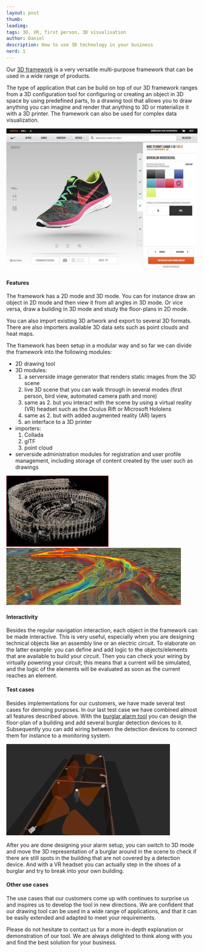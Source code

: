 ```yaml
---
layout: post
thumb:
leadimg:
tags: 3D, VR, first person, 3D visualisation
author: Daniel
description: How to use 3D technology in your business
nerd: 1
---
```



Our [3D framework](http://tweedegolf.nl/3d-framework/) is a very versatile multi-purpose framework that can be used in a wide range of products.

The type of application that can be build on top of our 3D framework ranges from a 3D configuration tool for configuring or creating an object in 3D space by using predefined parts, to a drawing tool that allows you to draw anything you can imagine and render that anything to 3D or materialize it with a 3D printer. The framework can also be used for complex data visualization.

![Nike 3D configurator](../img/blog/nike-3D-configurator-small.jpg)


#### Features

The framework has a 2D mode and 3D mode. You can for instance draw an object in 2D mode and then view it from all angles in 3D mode. Or vice versa, draw a building in 3D mode and study the floor-plans in 2D mode.

You can also import existing 3D artwork and export to several 3D formats. There are also importers available 3D data sets such as point clouds and heat maps.

The framework has been setup in a modular way and so far we can divide the framework into the following modules:

- 2D drawing tool
- 3D modules:
  1. a serverside image generator that renders static images from the 3D scene
  2. live 3D scene that you can walk through in several modes (first person, bird view, automated camera path and more)
  3. same as 2. but you interact with the scene by using a virtual reality (VR) headset such as the Oculus Rift or Microsoft Hololens
  4. same as 2. but with added augmented reality (AR) layers
  5. an interface to a 3D printer
- importers:
  1. Collada
  2. glTF
  3. point cloud
- serverside administration modules for registration and user profile management, including storage of content created by the user such as drawings

![point cloud](../img/blog/pointcloud.jpg)
![heat map](../img/blog/heatmap.png)



#### Interactivity

Besides the regular navigation interaction, each object in the framework can be made interactive. This is very useful, especially when you are designing technical objects like an assembly line or an electric circuit. To elaborate on the latter example: you can define and add logic to the objects/elements that are available to build your circuit. Then you can check your wiring by virtually powering your circuit; this means that a current will be simulated, and the logic of the elements will be evaluated as soon as the current reaches an element.


#### Test cases

Besides implementations for our customers, we have made several test cases for demoing purposes. In our last test case we have combined almost all features described above. With the [burglar alarm tool](http://tweedegolf.nl/3d-framework/#visualisatie-en-gamification) you can design the floor-plan of a building and add several burglar detection devices to it. Subsequently you can add wiring between the detection devices to connect them for instance to a monitoring system.

![burgler alarm](../img/blog/burgler-alarm-small.jpg)

After you are done designing your alarm setup, you can switch to 3D mode and move the 3D representation of a burglar around in the scene to check if there are still spots in the building that are not covered by a detection device. And with a VR headset you can actually step in the shoes of a burglar and try to break into your own building.


#### Other use cases

The use cases that our customers come up with continues to surprise us and inspires us to develop the tool in new directions. We are confident that our drawing tool can be used in a wide range of applications, and that it can be easily extended and adapted to meet your requirements.

Please do not hesitate to contact us for a more in-depth explanation or demonstration of our tool. We are always delighted to think along with you and find the best solution for your business.


<!--
In 2011 we started to develop a 2D drawing tool for gardens. From the ground up it has been build as a generic tool so it can be used very easily for other types of drawing tools.

Initially, you could only see your drawing in 2D, but later we added a 3D view. With the advent of WebGL support in all major browsers, rendering 3D in a browser is fast enough on almost any device.

A next step could be drawing and editing in 3D but experience learned us that drawing in 3D is not in all cases as handy as it might seem. A 2D view is better suited for drawing floor-plans for for instance gardens, buildings and maps.


configuration tool vs free design

-->


<!--
Our [2D drawing tool](http://tweedegolf.nl/3d-framework/#ontwerpen-en-3d) is very suited for drawing objects that are made up from other objects. Examples:

- draw a garden with objects like trees, plants and flowers
- create an assembly line with parts like conveyor belts, cameras and sensors
- draw walls to separate an office floor into smaller work units
- draw an electric circuit

The drawing tool is less suited for designing new original objects, like for instance the trees in the garden or the conveyor belt of the assembly line. However you can draw surfaces like lawns, terraces and other shapes that are made up from one single material such as hedges, walls and piping.
-->

<!--
Typically you will use our drawing tool to design something that will, or already exists in real life. We have added a 3D view mode to give you a better impression of what your design will look like when materialized.

We made two versions of the 3D view mode; one version that simply renders pictures of the generated 3D scene from several viewing angles, and a first person view whereby you can walk through the 3D representation of your design.

The newest iteration of the tool adds VR as an extra 3D view mode; with VR you can immerse yourself in your own drawing while wearing a headset like the Oculus Rift.

Note that the edit/drawing mode of our tool is always 2D; you can not (yet) edit or draw in 3D.
-->
